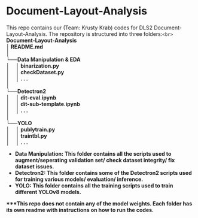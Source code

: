 # Document-Layout-Analysis

This repo contains our (Team: Krusty Krab) codes for DLS2 Document-Layout-Analysis. The repository is structured into three folders:`<br>`
<br>
<b>Document-Layout-Analysis <b><br>
│   README.md   <br>
│<br>
└──Data Manipulation & EDA <br>
│   &emsp;│   binarization.py <br>
│   &emsp;│   checkDataset.py <br>
│   &emsp;│   . . .<br>
│   <br>
└──Detectron2 <br>
│    &emsp;│   dit-eval.ipynb <br>
│    &emsp;│   dit-sub-template.ipynb <br>
│    &emsp;│   . . .<br>
│    <br>
└──YOLO <br>
│    &emsp;│   publytrain.py <br>
│    &emsp;│   traintbl.py <br>
│    &emsp;│   . . .


* **Data Manipulation:** This folder contains all the scripts used to augment/seperating validation set/ check dataset integrity/ fix dataset issues.
* **Detectron2:** This folder contains some of the Detectron2 scripts used for training various models/ evaluation/ inference.
* **YOLO:** This folder contains all the training scripts used to train different YOLOv8 models.

***This repo does not contain any of the model weights. Each folder has its own readme with instructions on how to run the codes.

